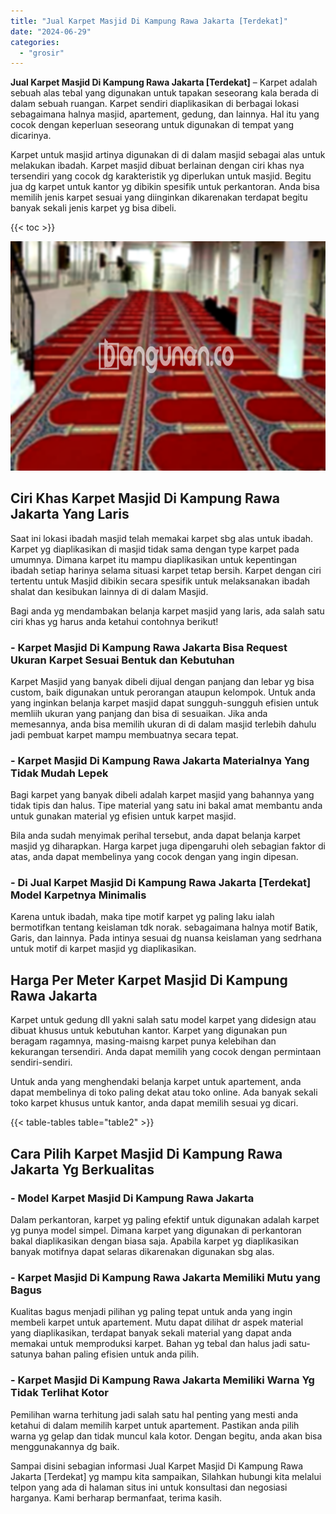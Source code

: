 ```yaml
---
title: "Jual Karpet Masjid Di Kampung Rawa Jakarta [Terdekat]"
date: "2024-06-29"
categories: 
  - "grosir"
---
```


**Jual Karpet Masjid Di Kampung Rawa Jakarta \[Terdekat\]** – Karpet adalah sebuah alas tebal yang digunakan untuk tapakan seseorang kala berada di dalam sebuah ruangan. Karpet sendiri diaplikasikan di berbagai lokasi sebagaimana halnya masjid, apartement, gedung, dan lainnya. Hal itu yang cocok dengan keperluan seseorang untuk digunakan di tempat yang dicarinya.

Karpet untuk masjid artinya digunakan di di dalam masjid sebagai alas untuk melakukan ibadah. Karpet masjid dibuat berlainan dengan ciri khas nya tersendiri yang cocok dg karakteristik yg diperlukan untuk masjid. Begitu jua dg karpet untuk kantor yg dibikin spesifik untuk perkantoran. Anda bisa memilih jenis karpet sesuai yang diinginkan dikarenakan terdapat begitu banyak sekali jenis karpet yg bisa dibeli.

{{< toc >}}

![Jual Karpet Masjid Di Kampung Rawa Jakarta [Terdekat]](/images/grosir-karpet-murah-68.png)

## Ciri Khas Karpet Masjid Di Kampung Rawa Jakarta Yang Laris

Saat ini lokasi ibadah masjid telah memakai karpet sbg alas untuk ibadah. Karpet yg diaplikasikan di masjid tidak sama dengan type karpet pada umumnya. Dimana karpet itu mampu diaplikasikan untuk kepentingan ibadah setiap harinya selama situasi karpet tetap bersih. Karpet dengan ciri tertentu untuk Masjid dibikin secara spesifik untuk melaksanakan ibadah shalat dan kesibukan lainnya di di dalam Masjid.

Bagi anda yg mendambakan belanja karpet masjid yang laris, ada salah satu ciri khas yg harus anda ketahui contohnya berikut!

### \- Karpet Masjid Di Kampung Rawa Jakarta Bisa Request Ukuran Karpet Sesuai Bentuk dan Kebutuhan

Karpet Masjid yang banyak dibeli dijual dengan panjang dan lebar yg bisa custom, baik digunakan untuk perorangan ataupun kelompok. Untuk anda yang inginkan belanja karpet masjid dapat sungguh-sungguh efisien untuk memliih ukuran yang panjang dan bisa di sesuaikan. Jika anda memesannya, anda bisa memilih ukuran di di dalam masjid terlebih dahulu jadi pembuat karpet mampu membuatnya secara tepat.

### \- Karpet Masjid Di Kampung Rawa Jakarta Materialnya Yang Tidak Mudah Lepek

Bagi karpet yang banyak dibeli adalah karpet masjid yang bahannya yang tidak tipis dan halus. Tipe material yang satu ini bakal amat membantu anda untuk gunakan material yg efisien untuk karpet masjid.

Bila anda sudah menyimak perihal tersebut, anda dapat belanja karpet masjid yg diharapkan. Harga karpet juga dipengaruhi oleh sebagian faktor di atas, anda dapat membelinya yang cocok dengan yang ingin dipesan.

### \- Di Jual Karpet Masjid Di Kampung Rawa Jakarta \[Terdekat\] Model Karpetnya Minimalis

Karena untuk ibadah, maka tipe motif karpet yg paling laku ialah bermotifkan tentang keislaman tdk norak. sebagaimana halnya motif Batik, Garis, dan lainnya. Pada intinya sesuai dg nuansa keislaman yang sedrhana untuk motif di karpet masjid yg diaplikasikan.

## Harga Per Meter Karpet Masjid Di Kampung Rawa Jakarta

Karpet untuk gedung dll yakni salah satu model karpet yang didesign atau dibuat khusus untuk kebutuhan kantor. Karpet yang digunakan pun beragam ragamnya, masing-maisng karpet punya kelebihan dan kekurangan tersendiri. Anda dapat memilih yang cocok dengan permintaan sendiri-sendiri.

Untuk anda yang menghendaki belanja karpet untuk apartement, anda dapat membelinya di toko paling dekat atau toko online. Ada banyak sekali toko karpet khusus untuk kantor, anda dapat memilih sesuai yg dicari.

{{< table-tables table="table2" >}}

## Cara Pilih Karpet Masjid Di Kampung Rawa Jakarta Yg Berkualitas

### \- Model Karpet Masjid Di Kampung Rawa Jakarta

Dalam perkantoran, karpet yg paling efektif untuk digunakan adalah karpet yg punya model simpel. Dimana karpet yang digunakan di perkantoran bakal diaplikasikan dengan biasa saja. Apabila karpet yg diaplikasikan banyak motifnya dapat selaras dikarenakan digunakan sbg alas.

### \- Karpet Masjid Di Kampung Rawa Jakarta Memiliki Mutu yang Bagus

Kualitas bagus menjadi pilihan yg paling tepat untuk anda yang ingin membeli karpet untuk apartement. Mutu dapat dilihat dr aspek material yang diaplikasikan, terdapat banyak sekali material yang dapat anda memakai untuk memproduksi karpet. Bahan yg tebal dan halus jadi satu-satunya bahan paling efisien untuk anda pilih.

### \- Karpet Masjid Di Kampung Rawa Jakarta Memiliki Warna Yg Tidak Terlihat Kotor

Pemilihan warna terhitung jadi salah satu hal penting yang mesti anda ketahui di dalam memilih karpet untuk apartement. Pastikan anda pilih warna yg gelap dan tidak muncul kala kotor. Dengan begitu, anda akan bisa menggunakannya dg baik.

Sampai disini sebagian informasi Jual Karpet Masjid Di Kampung Rawa Jakarta \[Terdekat\] yg mampu kita sampaikan, Silahkan hubungi kita melalui telpon yang ada di halaman situs ini untuk konsultasi dan negosiasi harganya. Kami berharap bermanfaat, terima kasih.
